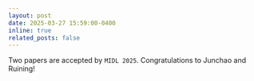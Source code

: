 ```yaml
---
layout: post
date: 2025-03-27 15:59:00-0400
inline: true
related_posts: false
---
```


Two papers are accepted by `MIDL 2025`. Congratulations to Junchao and Ruining!
